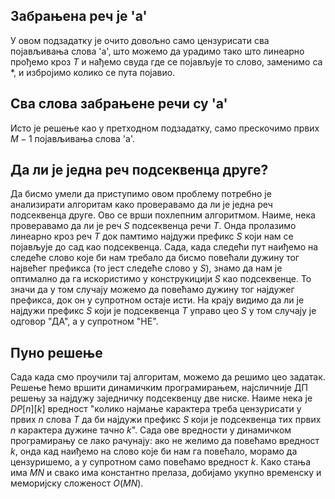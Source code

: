 ﻿
## Забрањена реч је 'a'
У овом подзадатку је очито довољно само цензурисати сва појављивања слова 'a', што можемо да урадимо тако што линеарно прођемо кроз $T$ и нађемо свуда где се појављује то слово, заменимо са *, и избројимо колико се пута појавио.
##  Сва слова забрањене речи су 'a'
Исто је решење као у претходном подзадатку, само прескочимо првих $M-1$ појављивања слова 'a'.

## Да ли је једна реч подсеквенца друге?
Да бисмо умели да приступимо овом проблему потребно је анализирати алгоритам како проверавамо да ли је једна реч подсеквенца друге. 
Ово се врши похлепним алгоритмом. Наиме, нека проверавамо да ли је реч $S$ подсеквенца речи $T$. Онда пролазимо линеарно кроз реч $T$ док памтимо најдужи префикс $S$ који нам се појављује до сад као подсеквенца.  Сада, када следећи пут наиђемо на следеће слово које би нам требало да бисмо повећали дужину тог највећег префикса (то јест следеће слово у $S$), знамо да нам је оптимално да  га искористимо у конструкицији $S$ као подсеквенце. То значи да у том случају можемо да повећамо дужину тог најдужег префикса, док он у супротном остаје исти. На крају видимо да ли је најдужи префикс $S$ који је подсеквенца $T$ управо цео $S$ у том случају је одговор "ДА", а у супротном "НЕ".

## Пуно решење
Сада када смо проучили тај алгоритам, можемо да решимо цео задатак.
Решење ћемо вршити динамичким програмирањем, најсличније ДП решењу за најдужу заједничку подсеквенцу две ниске. Наиме нека је $DP[n][k]$ вредност "колико најмање карактера треба цензурисати у првих $n$ слова $T$ да би најдужи префикс $S$ који је подсеквенца тих првих $n$ карактера дужине тачно $k$". Сада ове вредности у динамичком програмирању се лако рачунају: ако не желимо да повећамо вредност $k$, онда кад наиђемо на слово које би нам га повећало, морамо да цензуришемо, а у супротном само повећамо вредност $k$. Како стања има $MN$ и свако има константно прелаза, добијамо укупно временску и меморијску сложеност $O(MN)$. 


